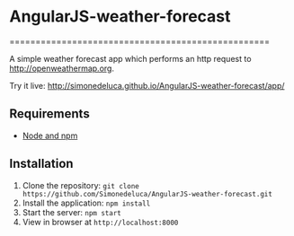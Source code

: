 # AngularJS-weather-forecast
==================================================

A simple weather forecast app which performs an http request to http://openweathermap.org.

Try it live: http://simonedeluca.github.io/AngularJS-weather-forecast/app/

## Requirements

- [Node and npm](http://nodejs.org)

## Installation

1. Clone the repository: `git clone https://github.com/Simonedeluca/AngularJS-weather-forecast.git`
2. Install the application: `npm install`
3. Start the server: `npm start`
4. View in browser at `http://localhost:8000`